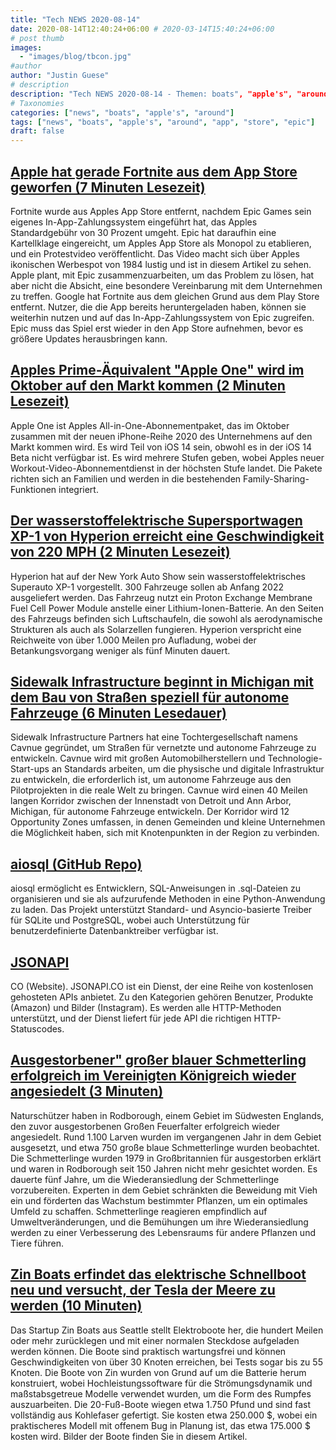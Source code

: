```yaml
---
title: "Tech NEWS 2020-08-14"
date: 2020-08-14T12:40:24+06:00 # 2020-03-14T15:40:24+06:00
# post thumb
images:
  - "images/blog/tbcon.jpg"
#author
author: "Justin Guese"
# description
description: "Tech NEWS 2020-08-14 - Themen: boats", "apple's", "around"
# Taxonomies
categories: ["news", "boats", "apple's", "around"]
tags: ["news", "boats", "apple's", "around", "app", "store", "epic"]
draft: false
---
```


## [Apple hat gerade Fortnite aus dem App Store geworfen (7 Minuten Lesezeit)](https://www.theverge.com/2020/8/13/21366438/apple-fortnite-ios-app-store-violations-epic-payments?scrolla=5eb6d68b7fedc32c19ef33b4/1/01000173ec7271a7-5cb50dd9-f4e5-4e29-8435-6476ffe1b8f4-000000/w-vkypZlP1rXM8BGGtd8A1vUZgiu4RPXNX68qLmcLqs=154)

 Fortnite wurde aus Apples App Store entfernt, nachdem Epic Games sein eigenes In-App-Zahlungssystem eingeführt hat, das Apples Standardgebühr von 30 Prozent umgeht. Epic hat daraufhin eine Kartellklage eingereicht, um Apples App Store als Monopol zu etablieren, und ein Protestvideo veröffentlicht. Das Video macht sich über Apples ikonischen Werbespot von 1984 lustig und ist in diesem Artikel zu sehen. Apple plant, mit Epic zusammenzuarbeiten, um das Problem zu lösen, hat aber nicht die Absicht, eine besondere Vereinbarung mit dem Unternehmen zu treffen. Google hat Fortnite aus dem gleichen Grund aus dem Play Store entfernt. Nutzer, die die App bereits heruntergeladen haben, können sie weiterhin nutzen und auf das In-App-Zahlungssystem von Epic zugreifen. Epic muss das Spiel erst wieder in den App Store aufnehmen, bevor es größere Updates herausbringen kann.

## [Apples Prime-Äquivalent "Apple One" wird im Oktober auf den Markt kommen (2 Minuten Lesezeit)](https://arstechnica.com/gadgets/2020/08/apples-prime-equivalent-apple-one-will-launch-in-october//1/01000173ec7271a7-5cb50dd9-f4e5-4e29-8435-6476ffe1b8f4-000000/uOOyO-k3I8ewYgxib-nL3Am__oDv4xpJnddMpJNbBD4=154)

 Apple One ist Apples All-in-One-Abonnementpaket, das im Oktober zusammen mit der neuen iPhone-Reihe 2020 des Unternehmens auf den Markt kommen wird. Es wird Teil von iOS 14 sein, obwohl es in der iOS 14 Beta nicht verfügbar ist. Es wird mehrere Stufen geben, wobei Apples neuer Workout-Video-Abonnementdienst in der höchsten Stufe landet. Die Pakete richten sich an Familien und werden in die bestehenden Family-Sharing-Funktionen integriert.

## [Der wasserstoffelektrische Supersportwagen XP-1 von Hyperion erreicht eine Geschwindigkeit von 220 MPH (2 Minuten Lesezeit)](https://www.engadget.com/hyperion-xp-1-hydrogen-ev-065517664.html/1/01000173ec7271a7-5cb50dd9-f4e5-4e29-8435-6476ffe1b8f4-000000/NqW9iBvR79uLbn5ByNfAWU5Qga-dJXzzCAA5kQUX29Y=154)

 Hyperion hat auf der New York Auto Show sein wasserstoffelektrisches Superauto XP-1 vorgestellt. 300 Fahrzeuge sollen ab Anfang 2022 ausgeliefert werden. Das Fahrzeug nutzt ein Proton Exchange Membrane Fuel Cell Power Module anstelle einer Lithium-Ionen-Batterie. An den Seiten des Fahrzeugs befinden sich Luftschaufeln, die sowohl als aerodynamische Strukturen als auch als Solarzellen fungieren. Hyperion verspricht eine Reichweite von über 1.000 Meilen pro Aufladung, wobei der Betankungsvorgang weniger als fünf Minuten dauert.

## [Sidewalk Infrastructure beginnt in Michigan mit dem Bau von Straßen speziell für autonome Fahrzeuge (6 Minuten Lesedauer)](https://techcrunch.com/2020/08/13/starting-with-michigan-sidewalk-infrastructure-is-looking-to-build-roads-specifically-for-autonomous-cars//1/01000173ec7271a7-5cb50dd9-f4e5-4e29-8435-6476ffe1b8f4-000000/I42cGOS9w8gtcMNMVm9Ajgm_2U_1oh2GwXj5TCzAY00=154)

 Sidewalk Infrastructure Partners hat eine Tochtergesellschaft namens Cavnue gegründet, um Straßen für vernetzte und autonome Fahrzeuge zu entwickeln. Cavnue wird mit großen Automobilherstellern und Technologie-Start-ups an Standards arbeiten, um die physische und digitale Infrastruktur zu entwickeln, die erforderlich ist, um autonome Fahrzeuge aus den Pilotprojekten in die reale Welt zu bringen. Cavnue wird einen 40 Meilen langen Korridor zwischen der Innenstadt von Detroit und Ann Arbor, Michigan, für autonome Fahrzeuge entwickeln. Der Korridor wird 12 Opportunity Zones umfassen, in denen Gemeinden und kleine Unternehmen die Möglichkeit haben, sich mit Knotenpunkten in der Region zu verbinden.

## [aiosql (GitHub Repo)](https://github.com/nackjicholson/aiosql/1/01000173ec7271a7-5cb50dd9-f4e5-4e29-8435-6476ffe1b8f4-000000/7Tf7UAvWKk3TY_nj-C6BYXSP3ORly4NjMPfWXeO80Mg=154)

 aiosql ermöglicht es Entwicklern, SQL-Anweisungen in .sql-Dateien zu organisieren und sie als aufzurufende Methoden in eine Python-Anwendung zu laden. Das Projekt unterstützt Standard- und Asyncio-basierte Treiber für SQLite und PostgreSQL, wobei auch Unterstützung für benutzerdefinierte Datenbanktreiber verfügbar ist.

## [JSONAPI](https://www.jsonapi.co//1/01000173ec7271a7-5cb50dd9-f4e5-4e29-8435-6476ffe1b8f4-000000/lWvCJiBXEGvctI9g9DK8WdwsZLDR9XiNa2culIJacY4=154)

CO (Website). JSONAPI.CO ist ein Dienst, der eine Reihe von kostenlosen gehosteten APIs anbietet. Zu den Kategorien gehören Benutzer, Produkte (Amazon) und Bilder (Instagram). Es werden alle HTTP-Methoden unterstützt, und der Dienst liefert für jede API die richtigen HTTP-Statuscodes.

## [Ausgestorbener" großer blauer Schmetterling erfolgreich im Vereinigten Königreich wieder angesiedelt (3 Minuten)](https://www.cnn.com/2020/08/13/uk/large-blue-butterfly-intl-scli-gbr-scn/index.html/1/01000173ec7271a7-5cb50dd9-f4e5-4e29-8435-6476ffe1b8f4-000000/eSq0j0s91vXshoRvnuoIODl2Ou1FV4eSoh7jF2TnDCs=154)

 Naturschützer haben in Rodborough, einem Gebiet im Südwesten Englands, den zuvor ausgestorbenen Großen Feuerfalter erfolgreich wieder angesiedelt. Rund 1.100 Larven wurden im vergangenen Jahr in dem Gebiet ausgesetzt, und etwa 750 große blaue Schmetterlinge wurden beobachtet. Die Schmetterlinge wurden 1979 in Großbritannien für ausgestorben erklärt und waren in Rodborough seit 150 Jahren nicht mehr gesichtet worden. Es dauerte fünf Jahre, um die Wiederansiedlung der Schmetterlinge vorzubereiten. Experten in dem Gebiet schränkten die Beweidung mit Vieh ein und förderten das Wachstum bestimmter Pflanzen, um ein optimales Umfeld zu schaffen. Schmetterlinge reagieren empfindlich auf Umweltveränderungen, und die Bemühungen um ihre Wiederansiedlung werden zu einer Verbesserung des Lebensraums für andere Pflanzen und Tiere führen.

## [Zin Boats erfindet das elektrische Schnellboot neu und versucht, der Tesla der Meere zu werden (10 Minuten)](https://techcrunch.com/2020/08/11/zin-boats-reinvents-the-electric-speedboat-in-a-bid-to-become-the-tesla-of-the-sea//1/01000173ec7271a7-5cb50dd9-f4e5-4e29-8435-6476ffe1b8f4-000000/_ptAHrTAy9VVX58JvTDKwc1F2AYxFrVBjyhgXE2QZGk=154)

 Das Startup Zin Boats aus Seattle stellt Elektroboote her, die hundert Meilen oder mehr zurücklegen und mit einer normalen Steckdose aufgeladen werden können. Die Boote sind praktisch wartungsfrei und können Geschwindigkeiten von über 30 Knoten erreichen, bei Tests sogar bis zu 55 Knoten. Die Boote von Zin wurden von Grund auf um die Batterie herum konstruiert, wobei Hochleistungssoftware für die Strömungsdynamik und maßstabsgetreue Modelle verwendet wurden, um die Form des Rumpfes auszuarbeiten. Die 20-Fuß-Boote wiegen etwa 1.750 Pfund und sind fast vollständig aus Kohlefaser gefertigt. Sie kosten etwa 250.000 $, wobei ein praktischeres Modell mit offenem Bug in Planung ist, das etwa 175.000 $ kosten wird. Bilder der Boote finden Sie in diesem Artikel.

